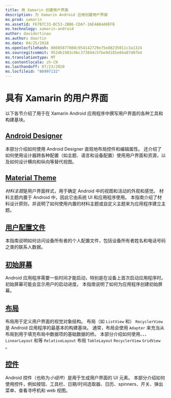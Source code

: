 ```yaml
---
title: 用 Xamarin 创建用户界面
description: 为 Xamarin Android 应用创建用户界面
ms.prod: xamarin
ms.assetid: F67B7C33-BC53-2BB6-CDA7-16E4AB4A9EFB
ms.technology: xamarin-android
author: davidortinau
ms.author: daortin
ms.date: 04/25/2018
ms.openlocfilehash: 08085877080c954142729e75e88235011c3a1324
ms.sourcegitcommit: 952db1983c0bc373844c5fbe9d185e04a87d8fb4
ms.translationtype: MT
ms.contentlocale: zh-CN
ms.lasthandoff: 07/23/2020
ms.locfileid: "86997132"
---
```

# <a name="user-interfaces-with-xamarinandroid"></a>具有 Xamarin 的用户界面

以下各节介绍了用于在 Xamarin Android 应用程序中撰写用户界面的各种工具和构建基块。

## <a name="android-designer"></a>[Android Designer](~/android/user-interface/android-designer/index.md)

本部分介绍如何使用 Android Designer 直观地布局控件和编辑属性。 还介绍了如何使用设计器跨各种配置（如主题、语言和设备配置）使用用户界面和资源，以及如何设计横向和纵向等替代视图。

## <a name="material-theme"></a>[Material Theme](~/android/user-interface/material-theme.md)

*材料主题*是用户界面样式，用于确定 Android 中的视图和活动的外观和感觉。 材料主题内置于 Android 中，因此它由系统 UI 和应用程序使用。 本指南介绍了材料设计原则，并说明了如何使用内置的材料主题或自定义主题来为应用程序建立主题。

## <a name="user-profile"></a>[用户配置文件](~/android/user-interface/user-profile.md)

本指南说明如何访问设备所有者的个人配置文件，包括设备所有者姓名和电话号码之类的联系人数据。

## <a name="splash-screen"></a>[初始屏幕](~/android/user-interface/splash-screen.md)

Android 应用程序需要一些时间才能启动，特别是在设备上首次启动应用程序时。 初始屏幕可能会显示用户的启动进度。 本指南说明了如何为应用程序创建初始屏幕。

## <a name="layouts"></a>[布局](~/android/user-interface/layouts/index.md)

布局用于定义用户界面的视觉对象结构。
布局（如 `ListView` 和） `RecyclerView` 是 Android 应用程序的最基本的构建基块。 通常，布局会使用 `Adapter` 来充当从布局到用于填充布局中数据项的基础数据的桥。 本部分介绍如何使用、、、 `LinearLayout` 和等 `RelativeLayout` 布局 `TableLayout` `RecyclerView` `GridView` 。

## <a name="controls"></a>[控件](~/android/user-interface/controls/index.md)

Android 控件（也称为*小组件*）是用于生成用户界面的 UI 元素。 本部分介绍如何使用控件，例如按钮、工具栏、日期/时间选取器、日历、spinners、开关、弹出菜单、查看寻呼机和 web 视图。
